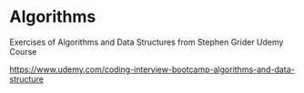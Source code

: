 # Algorithms
Exercises of Algorithms and Data Structures from Stephen Grider Udemy Course

https://www.udemy.com/coding-interview-bootcamp-algorithms-and-data-structure